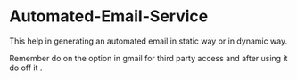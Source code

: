 # Automated-Email-Service
This help in generating an automated email in static way or in dynamic way.

Remember do on the option in gmail for third party access and after using it do off it .


